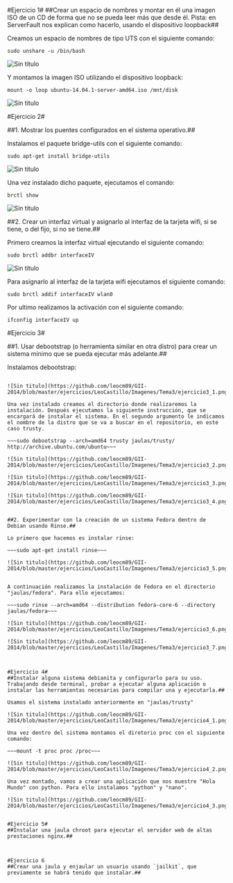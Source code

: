#Ejercicio 1#
##Crear un espacio de nombres y montar en él una imagen ISO de un CD de forma que no se pueda leer más que desde él. Pista: en ServerFault nos explican como hacerlo, usando el dispositivo loopback##

Creamos un espacio de nombres de tipo UTS con el siguiente comando:

~~~
sudo unshare -u /bin/bash
~~~

![Sin titulo](https://github.com/leocm89/GII-2014/blob/master/ejercicios/LeoCastillo/Imagenes/Tema3/ejercicio1_1.png)

Y montamos la imagen ISO utilizando el dispositivo loopback:

~~~
mount -o loop ubuntu-14.04.1-server-amd64.iso /mnt/disk
~~~

![Sin titulo](https://github.com/leocm89/GII-2014/blob/master/ejercicios/LeoCastillo/Imagenes/Tema3/ejercicio1_2.png)


#Ejercicio 2#

##1. Mostrar los puentes configurados en el sistema operativo.##

Instalamos el paquete bridge-utils con el siguiente comando:

~~~
sudo apt-get install bridge-utils
~~~

![Sin titulo](https://github.com/leocm89/GII-2014/blob/master/ejercicios/LeoCastillo/Imagenes/Tema3/ejercicio2_1.png)

Una vez instalado dicho paquete, ejecutamos el comando:

~~~
brctl show
~~~

![Sin titulo](https://github.com/leocm89/GII-2014/blob/master/ejercicios/LeoCastillo/Imagenes/Tema3/ejercicio2_2.png)

##2. Crear un interfaz virtual y asignarlo al interfaz de la tarjeta wifi, si se tiene, o del fijo, si no se tiene.##

Primero creamos la interfaz virtual ejecutando el siguiente comando:

~~~
sudo brctl addbr interfaceIV
~~~

![Sin titulo](https://github.com/leocm89/GII-2014/blob/master/ejercicios/LeoCastillo/Imagenes/Tema3/ejercicio2_3.png)

Para asignarlo al interfaz de la tarjeta wifi ejecutamos el siguiente comando:

~~~
sudo brctl addif interfaceIV wlan0
~~~

Por ultimo realizamos la activación con el siguiente comando:

~~~
ifconfig interfaceIV up
~~~


#Ejercicio 3#

##1. Usar debootstrap (o herramienta similar en otra distro) para crear un sistema mínimo que se pueda ejecutar más adelante.##

Instalamos debootstrap:

~~~sudo apt-get install debootstrap~~~

![Sin titulo](https://github.com/leocm89/GII-2014/blob/master/ejercicios/LeoCastillo/Imagenes/Tema3/ejercicio3_1.png)

Una vez instalado creamos el directorio donde realizaremos la instalación. Después ejecutamos la siguiente instrucción, que se encargará de instalar el sistema. En el segundo argumento le indicamos el nombre de la distro que se va a buscar en el repositorio, en este caso trusty.

~~~sudo debootstrap --arch=amd64 trusty jaulas/trusty/ http://archive.ubuntu.com/ubuntu~~~

![Sin titulo](https://github.com/leocm89/GII-2014/blob/master/ejercicios/LeoCastillo/Imagenes/Tema3/ejercicio3_2.png)

![Sin titulo](https://github.com/leocm89/GII-2014/blob/master/ejercicios/LeoCastillo/Imagenes/Tema3/ejercicio3_3.png)

![Sin titulo](https://github.com/leocm89/GII-2014/blob/master/ejercicios/LeoCastillo/Imagenes/Tema3/ejercicio3_4.png)


##2. Experimentar con la creación de un sistema Fedora dentro de Debian usando Rinse.##

Lo primero que hacemos es instalar rinse:

~~~sudo apt-get install rinse~~~

![Sin titulo](https://github.com/leocm89/GII-2014/blob/master/ejercicios/LeoCastillo/Imagenes/Tema3/ejercicio3_5.png)


A continuación realizamos la instalación de Fedora en el directorio "jaulas/fedora". Para ello ejecutamos:

~~~sudo rinse --arch=amd64 --distribution fedora-core-6 --directory jaulas/fedora~~~

![Sin titulo](https://github.com/leocm89/GII-2014/blob/master/ejercicios/LeoCastillo/Imagenes/Tema3/ejercicio3_6.png)

![Sin titulo](https://github.com/leocm89/GII-2014/blob/master/ejercicios/LeoCastillo/Imagenes/Tema3/ejercicio3_7.png)



#Ejercicio 4#
##Instalar alguna sistema debianita y configurarlo para su uso. Trabajando desde terminal, probar a ejecutar alguna aplicación o instalar las herramientas necesarias para compilar una y ejecutarla.##

Usamos el sistema instalado anteriormente en "jaulas/trusty"

![Sin titulo](https://github.com/leocm89/GII-2014/blob/master/ejercicios/LeoCastillo/Imagenes/Tema3/ejercicio4_1.png)

Una vez dentro del sistema montamos el diretorio proc con el siguiente comando:

~~~mount -t proc proc /proc~~~

![Sin titulo](https://github.com/leocm89/GII-2014/blob/master/ejercicios/LeoCastillo/Imagenes/Tema3/ejercicio4_2.png)

Una vez montado, vamos a crear una aplicación que nos muestre "Hola Mundo" con python. Para ello instalamos "python" y "nano".

![Sin titulo](https://github.com/leocm89/GII-2014/blob/master/ejercicios/LeoCastillo/Imagenes/Tema3/ejercicio4_3.png)


#Ejercicio 5#
##Instalar una jaula chroot para ejecutar el servidor web de altas prestaciones nginx.##



#Ejercicio 6
##Crear una jaula y enjaular un usuario usando `jailkit`, que previamente se habrá tenido que instalar.##
